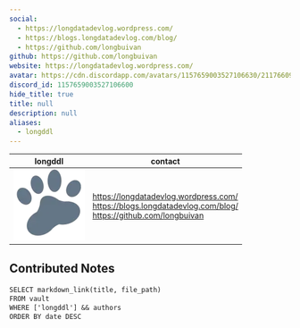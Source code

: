 ```yaml
---
social: 
  - https://longdatadevlog.wordpress.com/
  - https://blogs.longdatadevlog.com/blog/
  - https://github.com/longbuivan
github: https://github.com/longbuivan
website: https://longdatadevlog.wordpress.com/
avatar: https://cdn.discordapp.com/avatars/1157659003527106630/211766094de8ebfa08e49216f0710d5a
discord_id: 1157659003527106600
hide_title: true
title: null
description: null
aliases: 
  - longddl
---
```

<div class="profile"/>

| longddl                                                                                                     | contact                                                                                                          |
| ----------------------------------------------------------------------------------------------------------- | ---------------------------------------------------------------------------------------------------------------- |
| ![](assets/longddl_211766094de8ebfa08e49216f0710d5a.webp) | https://longdatadevlog.wordpress.com/<br>https://blogs.longdatadevlog.com/blog/<br>https://github.com/longbuivan |

## Contributed Notes

```dsql-list
SELECT markdown_link(title, file_path)
FROM vault
WHERE ['longddl'] && authors
ORDER BY date DESC
```
